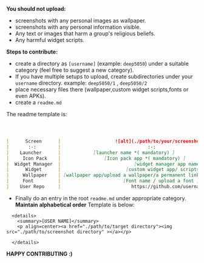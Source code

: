 **You should not upload:**
- screenshots with any personal images as wallpaper.
- screenshots with any personal information visible.
- Any text or images that harm a group's religious beliefs.
- Any harmful widget scripts.


**Steps to contribute:**
- create a directory as `[username]` (example: `deep5050`) under a suitable category (feel free to suggest a new category).
- If you have multiple setups to upload, create subdirectories under your `username` directory. example: `deep5050/1` , `deep5050/2`
- place necessary files there (wallpaper,custom widget scripts,fonts or even APKs).
- create a `readme.md` 

The readme template is: 

```md



|      Screen      |                    ![alt](./path/to/your/screenshot) |
|       :-:        |                                :-:                   |
|    Launcher      |            [launcher name *( mandatory) ]            |
|     Icon Pack    |                [Icon pack app *( mandatory) ]        |
|  Widget Manager  |                           [widget manager app name]  |
|      Widget      |                        [custom widget app/ scripts]  |
|     Wallpaper    | [wallpaper app/upload a wallpaper/a permanent link]  |
|     Font         |                       [Font name / upload a font ]   |
|    User Repo     |                          https://github.com/username |

```

- Finally do an entry in the root `readme.md` under appropriate category. **Maintain alphabetical order** Template is below:


```
  <details>
    <summary>[USER NAME]</summary>
    <p align=center><a href="./path/to/target directory"><img src="./path/to/screenshot directory" ></a></p>

  </details>
```


**HAPPY CONTRIBUTING :)**
